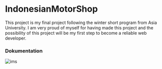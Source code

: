 # IndonesianMotorShop
This project is my final project following the winter short program from Asia University. I am very proud of myself for having made this project and the possibility of this project will be my first step to become a reliable web developer.

### Dokumentation
![ims](https://user-images.githubusercontent.com/50481665/120779824-acf9b180-c551-11eb-8920-01fee2eaecca.jpg)
